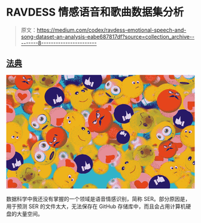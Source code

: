 # RAVDESS 情感语音和歌曲数据集分析

> 原文：<https://medium.com/codex/ravdess-emotional-speech-and-song-dataset-an-analysis-eabe687817df?source=collection_archive---------8----------------------->

## [法典](http://medium.com/codex)

![](img/7657def99791b1fc2ec8120906805eb9.png)

数据科学中我还没有掌握的一个领域是语音情感识别，简称 SER。部分原因是，用于预测 SER 的文件太大，无法保存在 GitHub 存储库中，而且会占用计算机硬盘的大量空间。